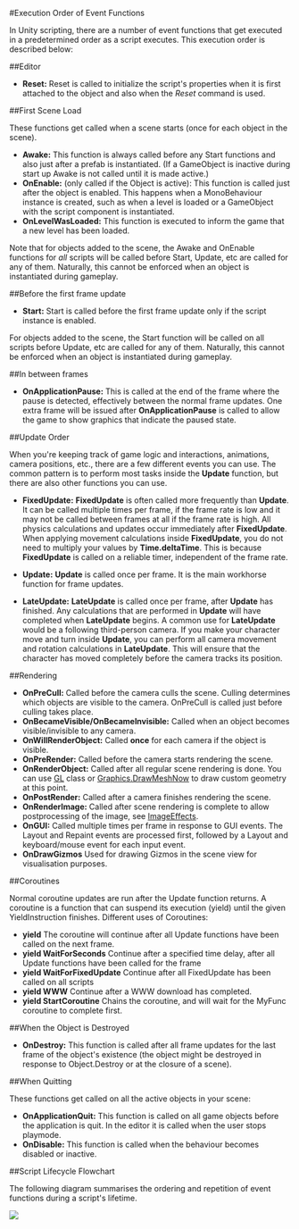 #Execution Order of Event Functions

In Unity scripting, there are a number of event functions that get executed in a predetermined order as a script executes. This execution order is described below:


##Editor

* **Reset:** Reset is called to initialize the script's properties when it is first attached to the object and also when the _Reset_ command is used.


##First Scene Load

These functions get called when a scene starts (once for each object in the scene). 

* **Awake:** This function is always called before any Start functions and also just after a prefab is instantiated. (If a GameObject is inactive during start up Awake is not called until it is made active.)
* **OnEnable:** (only called if the Object is active): This function is called just after the object is enabled. This happens when a MonoBehaviour instance is created, such as when a level is loaded or a GameObject with the script component is instantiated.
* **OnLevelWasLoaded:** This function is executed to inform the game that a new level has been loaded.

Note that for objects added to the scene, the Awake and OnEnable functions for _all_ scripts will be called before Start, Update, etc are called for any of them. Naturally, this cannot be enforced when an object is instantiated during gameplay.

##Before the first frame update

* **Start:** Start is called before the first frame update only if the script instance is enabled.

For objects added to the scene, the Start function will be called on all scripts before Update, etc are called for any of them. Naturally, this cannot be enforced when an object is instantiated during gameplay.


##In between frames

* **OnApplicationPause:** This is called at the end of the frame where the pause is detected, effectively between the normal frame updates. One extra frame will be issued after __OnApplicationPause__ is called to allow the game to show graphics that indicate the paused state.


##Update Order

When you're keeping track of game logic and interactions, animations, camera positions, etc., there are a few different events you can use. The common pattern is to perform most tasks inside the __Update__ function, but there are also other functions you can use.


* **FixedUpdate:** __FixedUpdate__ is often called more frequently than __Update__. It can be called multiple times per frame, if the frame rate is low and it may not be called between frames at all if the frame rate is high. All physics calculations and updates occur immediately after __FixedUpdate__. When applying movement calculations inside __FixedUpdate__, you do not need to multiply your values by __Time.deltaTime__. This is because __FixedUpdate__ is called on a reliable timer, independent of the frame rate.


* **Update:** __Update__ is called once per frame. It is the main workhorse function for frame updates.


* **LateUpdate:** __LateUpdate__ is called once per frame, after __Update__ has finished. Any calculations that are performed in __Update__ will have completed when __LateUpdate__ begins. A common use for __LateUpdate__ would be a following third-person camera. If you make your character move and turn inside __Update__, you can perform all camera movement and rotation calculations in __LateUpdate__. This will ensure that the character has moved completely before the camera tracks its position.


##Rendering

* **OnPreCull:** Called before the camera culls the scene. Culling determines which objects are visible to the camera. OnPreCull is called just before culling takes place.
* **OnBecameVisible/OnBecameInvisible:** Called when an object becomes visible/invisible to any camera.
* **OnWillRenderObject:** Called **once** for each camera if the object is visible.
* **OnPreRender:** Called before the camera starts rendering the scene.
* **OnRenderObject:** Called after all regular scene rendering is done. You can use [GL](ScriptRef:GL.html) class or [Graphics.DrawMeshNow](ScriptRef:Graphics.DrawMeshNow.html) to draw custom geometry at this point.
* **OnPostRender:** Called after a camera finishes rendering the scene.
* **OnRenderImage:** Called after scene rendering is complete to allow postprocessing of the image, see [ImageEffects](comp-ImageEffects).
* **OnGUI:** Called multiple times per frame in response to GUI events. The Layout and Repaint events are processed first, followed by a Layout and keyboard/mouse event for each input event.
* **OnDrawGizmos** Used for drawing Gizmos in the scene view for visualisation purposes.


##Coroutines

Normal coroutine updates are run after the Update function returns. A coroutine is a function that can suspend its execution (yield) until the given YieldInstruction finishes.
Different uses of Coroutines:

* **yield** The coroutine will continue after all Update functions have been called on the next frame.
* **yield WaitForSeconds** Continue after a specified time delay, after all Update functions have been called for the frame
* **yield WaitForFixedUpdate** Continue after all FixedUpdate has been called on all scripts
* **yield WWW** Continue after a WWW download has completed.
* **yield StartCoroutine** Chains the coroutine, and will wait for the MyFunc coroutine to complete first.


##When the Object is Destroyed

* **OnDestroy:** This function is called after all frame updates for the last frame of the object's existence (the object might be destroyed in response to Object.Destroy or at the closure of a scene).


##When Quitting

These functions get called on all the active objects in your scene:

* **OnApplicationQuit:** This function is called on all game objects before the application is quit. In the editor it is called when the user stops playmode. 
* **OnDisable:** This function is called when the behaviour becomes disabled or inactive.


##Script Lifecycle Flowchart

The following diagram summarises the ordering and repetition of event functions during a script's lifetime.

![](../uploads/Main/monobehaviour_flowchart.svg)

